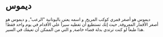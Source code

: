 # ديموس

ديموس هو أصغر قمري كوكب المريخ, و اسمه يعني باليونانية "الرعب", و ديموس هو أصغر
الأقمار المعروفة, حيث إنك تستطيع أن تغطيه سيراً علي الأقدام في يوم واحد فقط! هذا
طبعاً لو كنت ترتدي بدلة فضاء خاصة, و التي من الممكن أن تعيقك في السير.
